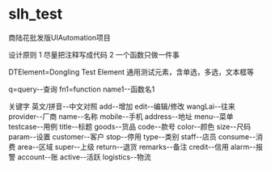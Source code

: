 # slh_test
商陆花批发版UIAutomation项目

设计原则
1 尽量把注释写成代码
2 一个函数只做一件事

DTElement=Dongling Test Element 通用测试元素，含单选，多选，文本框等

q=query--查询
fn1=function name1--函数名1

关键字 英文/拼音--中文对照
add--增加 edit--编辑/修改
wangLai--往来
provider--厂商  name--名称  mobile--手机  address--地址
menu--菜单  testcase--用例  title--标题
goods--货品
code--款号  color--颜色  size--尺码
param--设置
customer--客户  stop--停用  type--类别 staff--店员
consume--消费
area--区域 super--上级 return--退货 remarks--备注
credit--信用 alarm--报警 account--账
active--活跃
logistics--物流
